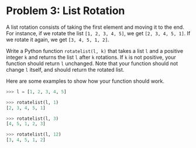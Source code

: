 # Problem 3: List Rotation

A list rotation consists of taking the first element and moving it to the end. For instance, if we rotate the list `[1, 2, 3, 4, 5]`, we get `[2, 3, 4, 5, 1]`. If we rotate it again, we get `[3, 4, 5, 1, 2]`.

Write a Python function `rotatelist(l, k)` that takes a list `l` and a positive integer `k` and returns the list `l` after `k` rotations. If `k` is not positive, your function should return `l` unchanged. Note that your function should not change `l` itself, and should return the rotated list.

Here are some examples to show how your function should work.

```python
>>> l = [1, 2, 3, 4, 5]

>>> rotatelist(l, 1)
[2, 3, 4, 5, 1]

>>> rotatelist(l, 3)
[4, 5, 1, 2, 3]

>>> rotatelist(l, 12)
[3, 4, 5, 1, 2]
```
